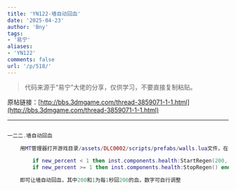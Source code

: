 ```yaml
---
title: 'YN122-墙自动回血'
date: '2025-04-23'
author: 'Bny'
tags:
- '易宁'
aliases:
- 'YN122'
comments: false
url: '/p/518/'
---
```


> 代码来源于“易宁”大佬的分享，仅供学习，不要直接复制粘贴。

原帖链接：[http://bbs.3dmgame.com/thread-3859071-1-1.html](http://bbs.3dmgame.com/thread-3859071-1-1.html)

---

```lua  

一二二.墙自动回血

	用MT管理器打开游戏目录/assets/DLC0002/scripts/prefabs/walls.lua文件，在if old_percent > 0 and new_percent <= 0 then clearobstacle(inst) end的下一行插入以下内容：

		if new_percent < 1 then inst.components.health:StartRegen(200, 1) end
		if new_percent >= 1 then inst.components.health:StopRegen() end

	即可让墙自动回血，其中200和1为每1秒回200的血，数字可自行调整

```  

